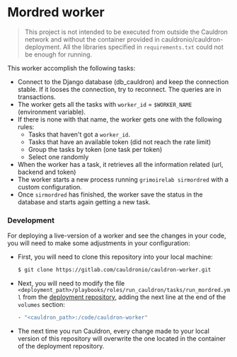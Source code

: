 # Mordred worker


> This project is not intended to be executed from outside the Cauldron network and without the container provided in cauldronio/cauldron-deployment. All the libraries specified in `requirements.txt` could not be enough for running.


This worker accomplish the following tasks:
- Connect to the Django database (db_cauldron) and keep the connection stable. If it looses the connection, try to reconnect. The queries are in transactions.
- The worker gets all the tasks with `worker_id` = `$WORKER_NAME` (environment variable).
- If there is none with that name, the worker gets one with the following rules:
    - Tasks that haven't got a `worker_id`.
    - Tasks that have an available token (did not reach the rate limit)
    - Group the tasks by token (one task per token)
    - Select one randomly
- When the worker has a task, it retrieves all the information related (url, backend and token)
- The worker starts a new process running `grimoirelab sirmordred` with a custom configuration.
- Once `sirmordred` has finished, the worker save the status in the database and starts again getting a new task.


### Development
For deploying a live-version of a worker and see the changes in your code, you will need to make some adjustments in your configuration:

- First, you will need to clone this repository into your local machine:

  ```bash
  $ git clone https://gitlab.com/cauldronio/cauldron-worker.git
  ```

- Next, you will need to modify the file `<deployment_path>/playbooks/roles/run_cauldron/tasks/run_mordred.yml` from the [deployment repository](https://gitlab.com/cauldronio/cauldron-deployment), adding the next line at the end of the `volumes` section:

  ```bash
  - "<cauldron_path>:/code/cauldron-worker"
  ```

- The next time you run Cauldron, every change made to your local version of this repository will overwrite the one located in the container of the deployment repository.
